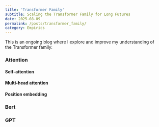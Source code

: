 ```yaml
---
title: 'Transformer Family'
subtitle: Scaling the Transformer Family for Long Futures
date: 2025-08-09
permalink: /posts/transformer_family/
category: Empirics
---
```



This is an ongoing blog where I explore and improve my understanding of the Transformer family:

### Attention


#### Self-attention


#### Multi-head attention



#### Position embedding


### Bert

### GPT